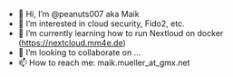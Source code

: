 - 👋 Hi, I’m @peanuts007 aka Maik
- 👀 I’m interested in cloud security, Fido2, etc.
- 🌱 I’m currently learning how to run Nextloud on docker (https://nextcloud.mm4e.de)
- 💞️ I’m looking to collaborate on ...
- 📫 How to reach me: maik.mueller_at_gmx.net

<!---
peanuts007/peanuts007 is a ✨ special ✨ repository because its `README.md` (this file) appears on your GitHub profile.
You can click the Preview link to take a look at your changes.
--->
